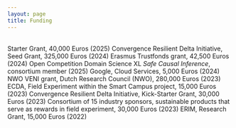 ```yaml
---
layout: page
title: Funding
---
```



<list><br></list>
<list>Starter Grant, 40,000 Euros (2025)</list>
<list>Convergence Resilient Delta Initiative, Seed Grant, 325,000 Euros (2024)</list>
<list>Erasmus Trustfonds grant, 42,500 Euros (2024)</list>
<list>Open Competition Domain Science XL <i>Safe Causal Inference</i>, consortium member (2025)</list>
<list>Google, Cloud Services, 5,000 Euros (2024)</list>
<list>NWO VENI grant, Dutch Research Council (NWO), 280,000 Euros (2023)</list>
<list>ECDA, Field Experiment within the Smart Campus project, 15,000 Euros (2023)</list>
<list>Convergence Resilient Delta Initiative, Kick-Starter Grant, 30,000 Euros (2023)</list>
<list>Consortium of 15 industry sponsors, sustainable products that serve as rewards in field experiment, 30,000 Euros (2023)</list>
<list>ERIM, Research Grant, 15,000 Euros (2022)</list>


